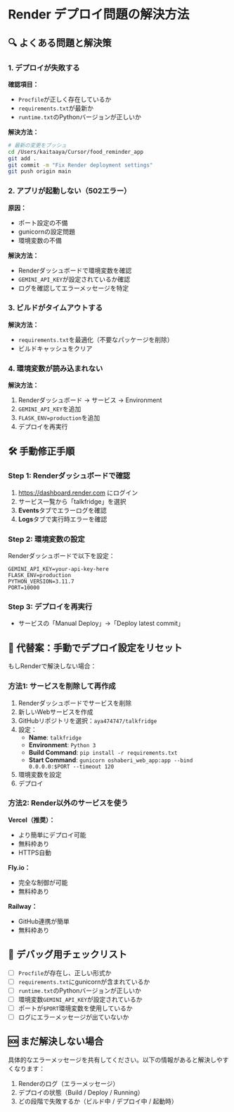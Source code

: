 # Render デプロイ問題の解決方法

## 🔍 よくある問題と解決策

### 1. デプロイが失敗する

**確認項目：**
- `Procfile`が正しく存在しているか
- `requirements.txt`が最新か
- `runtime.txt`のPythonバージョンが正しいか

**解決方法：**
```bash
# 最新の変更をプッシュ
cd /Users/kaitaaya/Cursor/food_reminder_app
git add .
git commit -m "Fix Render deployment settings"
git push origin main
```

### 2. アプリが起動しない（502エラー）

**原因：**
- ポート設定の不備
- gunicornの設定問題
- 環境変数の不備

**解決方法：**
- Renderダッシュボードで環境変数を確認
- `GEMINI_API_KEY`が設定されているか確認
- ログを確認してエラーメッセージを特定

### 3. ビルドがタイムアウトする

**解決方法：**
- `requirements.txt`を最適化（不要なパッケージを削除）
- ビルドキャッシュをクリア

### 4. 環境変数が読み込まれない

**解決方法：**
1. Renderダッシュボード → サービス → Environment
2. `GEMINI_API_KEY`を追加
3. `FLASK_ENV=production`を追加
4. デプロイを再実行

## 🛠️ 手動修正手順

### Step 1: Renderダッシュボードで確認

1. https://dashboard.render.com にログイン
2. サービス一覧から「talkfridge」を選択
3. **Events**タブでエラーログを確認
4. **Logs**タブで実行時エラーを確認

### Step 2: 環境変数の設定

Renderダッシュボードで以下を設定：

```
GEMINI_API_KEY=your-api-key-here
FLASK_ENV=production
PYTHON_VERSION=3.11.7
PORT=10000
```

### Step 3: デプロイを再実行

- サービスの「Manual Deploy」→「Deploy latest commit」

## 🔄 代替案：手動でデプロイ設定をリセット

もしRenderで解決しない場合：

### 方法1: サービスを削除して再作成

1. Renderダッシュボードでサービスを削除
2. 新しいWebサービスを作成
3. GitHubリポジトリを選択：`aya474747/talkfridge`
4. 設定：
   - **Name**: `talkfridge`
   - **Environment**: `Python 3`
   - **Build Command**: `pip install -r requirements.txt`
   - **Start Command**: `gunicorn oshaberi_web_app:app --bind 0.0.0.0:$PORT --timeout 120`
5. 環境変数を設定
6. デプロイ

### 方法2: Render以外のサービスを使う

**Vercel（推奨）：**
- より簡単にデプロイ可能
- 無料枠あり
- HTTPS自動

**Fly.io：**
- 完全な制御が可能
- 無料枠あり

**Railway：**
- GitHub連携が簡単
- 無料枠あり

## 📝 デバッグ用チェックリスト

- [ ] `Procfile`が存在し、正しい形式か
- [ ] `requirements.txt`にgunicornが含まれているか
- [ ] `runtime.txt`のPythonバージョンが正しいか
- [ ] 環境変数`GEMINI_API_KEY`が設定されているか
- [ ] ポートが`$PORT`環境変数を使用しているか
- [ ] ログにエラーメッセージが出ていないか

## 🆘 まだ解決しない場合

具体的なエラーメッセージを共有してください。以下の情報があると解決しやすくなります：

1. Renderのログ（エラーメッセージ）
2. デプロイの状態（Build / Deploy / Running）
3. どの段階で失敗するか（ビルド中 / デプロイ中 / 起動時）

